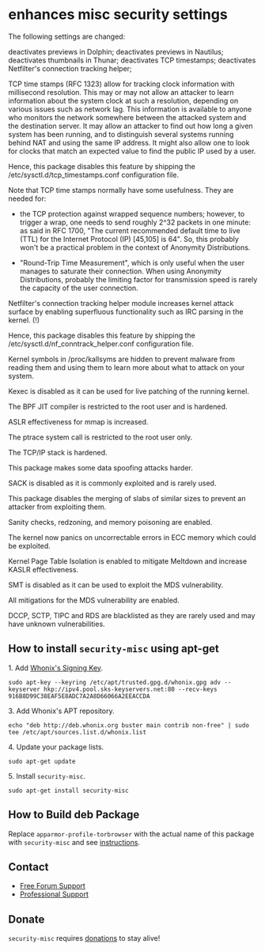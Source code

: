 # enhances misc security settings #

The following settings are changed:

deactivates previews in Dolphin;
deactivates previews in Nautilus;
deactivates thumbnails in Thunar;
deactivates TCP timestamps;
deactivates Netfilter's connection tracking helper;

TCP time stamps (RFC 1323) allow for tracking clock
information with millisecond resolution. This may or may not allow an
attacker to learn information about the system clock at such
a resolution, depending on various issues such as network lag.
This information is available to anyone who monitors the network
somewhere between the attacked system and the destination server.
It may allow an attacker to find out how long a given
system has been running, and to distinguish several
systems running behind NAT and using the same IP address. It might
also allow one to look for clocks that match an expected value to find the
public IP used by a user.

Hence, this package disables this feature by shipping the
/etc/sysctl.d/tcp_timestamps.conf configuration file.

Note that TCP time stamps normally have some usefulness. They are
needed for:

* the TCP protection against wrapped sequence numbers; however, to
trigger a wrap, one needs to send roughly 2^32 packets in one
minute:  as said in RFC 1700, "The current recommended default
time to live (TTL) for the Internet Protocol (IP) [45,105] is 64".
So, this probably won't be a practical problem in the context
of Anonymity Distributions.

* "Round-Trip Time Measurement", which is only useful when the user
manages to saturate their connection. When using Anonymity Distributions,
probably the limiting factor for transmission speed is rarely the capacity
of the user connection.

Netfilter's connection tracking helper module increases kernel attack
surface by enabling superfluous functionality such as IRC parsing in
the kernel. (!)

Hence, this package disables this feature by shipping the
/etc/sysctl.d/nf_conntrack_helper.conf configuration file.

Kernel symbols in /proc/kallsyms are hidden to prevent malware from
reading them and using them to learn more about what to attack on your system.

Kexec is disabled as it can be used for live patching of the running kernel.

The BPF JIT compiler is restricted to the root user and is hardened.

ASLR effectiveness for mmap is increased.

The ptrace system call is restricted to the root user only.

The TCP/IP stack is hardened.

This package makes some data spoofing attacks harder.

SACK is disabled as it is commonly exploited and is rarely used.

This package disables the merging of slabs of similar sizes to prevent an
attacker from exploiting them.

Sanity checks, redzoning, and memory poisoning are enabled.

The kernel now panics on uncorrectable errors in ECC memory which could
be exploited.

Kernel Page Table Isolation is enabled to mitigate Meltdown and increase
KASLR effectiveness.

SMT is disabled as it can be used to exploit the MDS vulnerability.

All mitigations for the MDS vulnerability are enabled.

DCCP, SCTP, TIPC and RDS are blacklisted as they are rarely used and may have
unknown vulnerabilities.
## How to install `security-misc` using apt-get ##

1\. Add [Whonix's Signing Key](https://www.whonix.org/wiki/Whonix_Signing_Key).

```
sudo apt-key --keyring /etc/apt/trusted.gpg.d/whonix.gpg adv --keyserver hkp://ipv4.pool.sks-keyservers.net:80 --recv-keys 916B8D99C38EAF5E8ADC7A2A8D66066A2EEACCDA
```

3\. Add Whonix's APT repository.

```
echo "deb http://deb.whonix.org buster main contrib non-free" | sudo tee /etc/apt/sources.list.d/whonix.list
```

4\. Update your package lists.

```
sudo apt-get update
```

5\. Install `security-misc`.

```
sudo apt-get install security-misc
```

## How to Build deb Package ##

Replace `apparmor-profile-torbrowser` with the actual name of this package with `security-misc` and see [instructions](https://www.whonix.org/wiki/Dev/Build_Documentation/apparmor-profile-torbrowser).

## Contact ##

* [Free Forum Support](https://forums.whonix.org)
* [Professional Support](https://www.whonix.org/wiki/Professional_Support)

## Donate ##

`security-misc` requires [donations](https://www.whonix.org/wiki/Donate) to stay alive!

